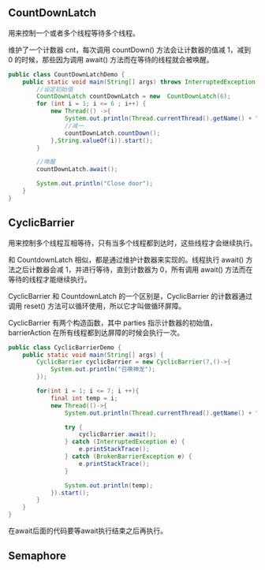 ## CountDownLatch
用来控制一个或者多个线程等待多个线程。

维护了一个计数器 cnt，每次调用 countDown() 方法会让计数器的值减 1，减到 0 的时候，那些因为调用 await() 方法而在等待的线程就会被唤醒。

```java
public class CountDownLatchDemo {
    public static void main(String[] args) throws InterruptedException {
        //设定初始值
        CountDownLatch countDownLatch = new  CountDownLatch(6);
        for (int i = 1; i <= 6 ; i++) {
            new Thread(() ->{
                System.out.println(Thread.currentThread().getName() + "go out");
                //减一
                countDownLatch.countDown();
            },String.valueOf(i)).start();
        }

        //唤醒
        countDownLatch.await();

        System.out.println("Close door");
    }
}
```
## CyclicBarrier
用来控制多个线程互相等待，只有当多个线程都到达时，这些线程才会继续执行。

和 CountdownLatch 相似，都是通过维护计数器来实现的。线程执行 await() 方法之后计数器会减 1，并进行等待，直到计数器为 0，所有调用 await() 方法而在等待的线程才能继续执行。

CyclicBarrier 和 CountdownLatch 的一个区别是，CyclicBarrier 的计数器通过调用 reset() 方法可以循环使用，所以它才叫做循环屏障。

CyclicBarrier 有两个构造函数，其中 parties 指示计数器的初始值，barrierAction 在所有线程都到达屏障的时候会执行一次。

```java
public class CyclicBarrierDemo {
    public static void main(String[] args) {
        CyclicBarrier cyclicBarrier = new CyclicBarrier(7,()->{
            System.out.println("召唤神龙");
        });

        for(int i = 1; i <= 7; i ++){
            final int temp = i;
            new Thread(()->{
                System.out.println(Thread.currentThread().getName() + "收集到"+ temp + "号龙珠");

                try {
                    cyclicBarrier.await();
                } catch (InterruptedException e) {
                    e.printStackTrace();
                } catch (BrokenBarrierException e) {
                    e.printStackTrace();
                }

                System.out.println(temp);
            }).start();
        }
    }
}
```
在await后面的代码要等await执行结束之后再执行。

## Semaphore





